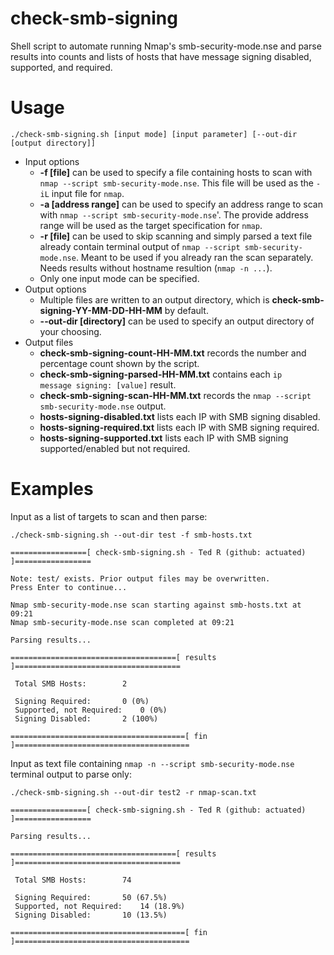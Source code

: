 # check-smb-signing
Shell script to automate running Nmap's smb-security-mode.nse and parse results into counts and lists of hosts that have message signing disabled, supported, and required.

# Usage
```
./check-smb-signing.sh [input mode] [input parameter] [--out-dir [output directory]]
```
* Input options
  - **-f [file]** can be used to specify a file containing hosts to scan with `nmap --script smb-security-mode.nse`. This file will be used as the `-iL` input file for `nmap`.
  - **-a [address range]** can be used to specify an address range to scan with `nmap --script smb-security-mode.nse`'. The provide address range will be used as the target specification for `nmap`.
  - **-r [file]** can be used to skip scanning and simply parsed a text file already contain terminal output of `nmap --script smb-security-mode.nse`. Meant to be used if you already ran the scan separately. Needs results without hostname resultion (`nmap -n ...`).
  - Only one input mode can be specified.
* Output options
  - Multiple files are written to an output directory, which is **check-smb-signing-YY-MM-DD-HH-MM** by default.
  - **--out-dir [directory]** can be used to specify an output directory of your choosing.
* Output files
  - **check-smb-signing-count-HH-MM.txt** records the number and percentage count shown by the script.
  - **check-smb-signing-parsed-HH-MM.txt** contains each `ip   message signing: [value]` result.
  - **check-smb-signing-scan-HH-MM.txt** records the `nmap --script smb-security-mode.nse` output.
  - **hosts-signing-disabled.txt** lists each IP with SMB signing disabled.
  - **hosts-signing-required.txt** lists each IP with SMB signing required.
  - **hosts-signing-supported.txt** lists each IP with SMB signing supported/enabled but not required.
  
# Examples
Input as a list of targets to scan and then parse:
```
./check-smb-signing.sh --out-dir test -f smb-hosts.txt 

=================[ check-smb-signing.sh - Ted R (github: actuated) ]=================

Note: test/ exists. Prior output files may be overwritten.
Press Enter to continue...

Nmap smb-security-mode.nse scan starting against smb-hosts.txt at 09:21
Nmap smb-security-mode.nse scan completed at 09:21

Parsing results...

=====================================[ results ]=====================================

 Total SMB Hosts: 		 2 

 Signing Required: 		 0 (0%) 
 Supported, not Required: 	 0 (0%) 
 Signing Disabled: 		 2 (100%) 

=======================================[ fin ]=======================================
```
Input as text file containing `nmap -n --script smb-security-mode.nse` terminal output to parse only:

```
./check-smb-signing.sh --out-dir test2 -r nmap-scan.txt 

=================[ check-smb-signing.sh - Ted R (github: actuated) ]=================

Parsing results...

=====================================[ results ]=====================================

 Total SMB Hosts: 		 74 

 Signing Required: 		 50 (67.5%) 
 Supported, not Required: 	 14 (18.9%)
 Signing Disabled: 		 10 (13.5%) 

=======================================[ fin ]=======================================
```
